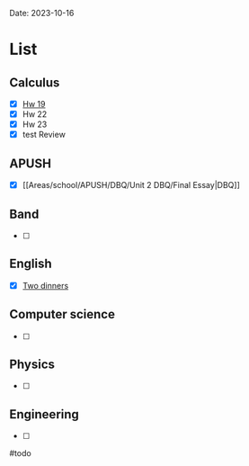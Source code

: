 Date:  2023-10-16
# List

## Calculus
- [x] [Hw 19](https://cvilleschools.instructure.com/courses/40289/assignments/534619)
- [x] Hw 22
- [x] Hw 23
- [x] test Review
## APUSH
- [x] [[Areas/school/APUSH/DBQ/Unit 2 DBQ/Final Essay|DBQ]]
## Band 
- [ ] 
## English
- [x] [Two dinners](https://cvilleschools.instructure.com/courses/40419/assignments/556546)
## Computer science
- [ ] 
## Physics 
- [ ] 
## Engineering
- [ ]  

#todo
